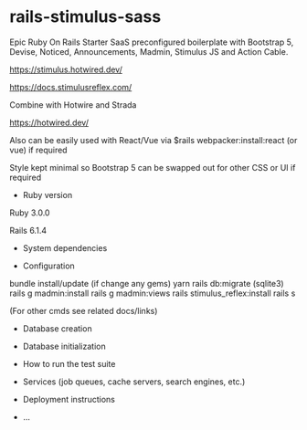 # rails-stimulus-sass

Epic Ruby On Rails Starter SaaS preconfigured boilerplate with Bootstrap 5, Devise, Noticed, Announcements, Madmin, Stimulus JS and Action Cable.

https://stimulus.hotwired.dev/

https://docs.stimulusreflex.com/

Combine with Hotwire and Strada

https://hotwired.dev/

Also can be easily used with React/Vue via $rails webpacker:install:react (or vue) if required

Style kept minimal so Bootstrap 5 can be swapped out for other CSS or UI if required

* Ruby version

Ruby 3.0.0

Rails 6.1.4

* System dependencies

* Configuration

 bundle install/update (if change any gems)
 yarn
 rails db:migrate  (sqlite3)
 rails g madmin:install
 rails g madmin:views
 rails stimulus_reflex:install
 rails s

(For other cmds see  related docs/links)

* Database creation

* Database initialization

* How to run the test suite

* Services (job queues, cache servers, search engines, etc.)

* Deployment instructions

* ...
